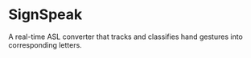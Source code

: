 # SignSpeak
A real-time ASL converter that tracks and classifies hand gestures into corresponding letters.
